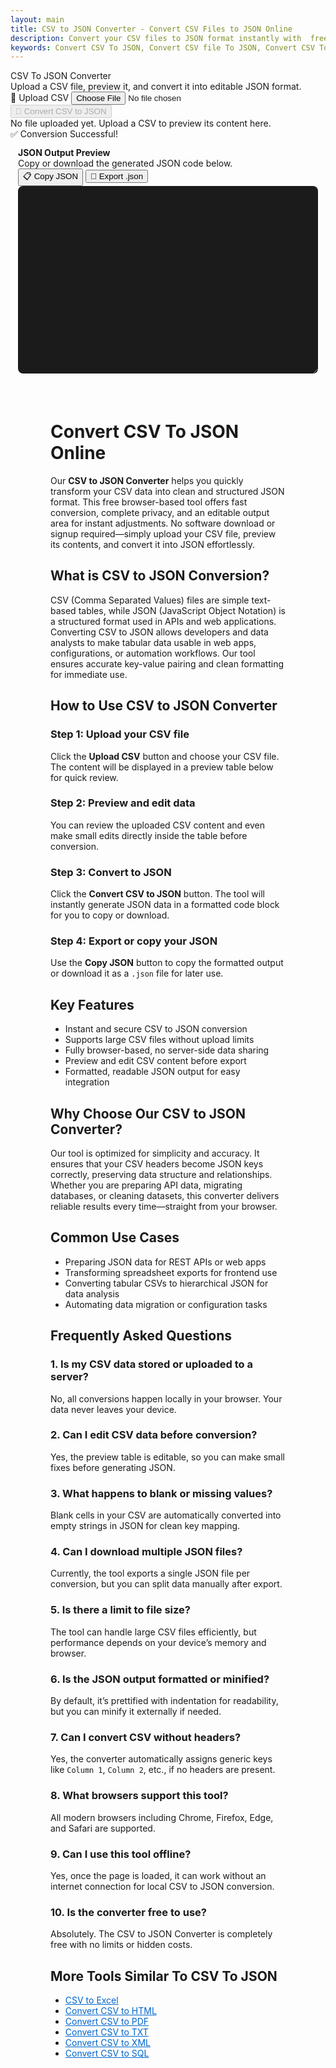 ```yaml
---
layout: main
title: CSV to JSON Converter - Convert CSV Files to JSON Online
description: Convert your CSV files to JSON format instantly with  free browser-based CSV to JSON converter. Fast, secure, and easy to use.
keywords: Convert CSV To JSON, Convert CSV file To JSON, Convert CSV To JSON file, Convert CSV file To JSON file, CSV To JSON, CSV To JSON Converter
---
```

<script src="https://cdnjs.cloudflare.com/ajax/libs/xlsx/0.18.5/xlsx.full.min.js"></script>

<div class="csvx-container">
  <div class="csvx-panel" id="csvPanel">
    <div class="panel-header">
      <div>
        <div class="title">CSV To JSON Converter</div>
        <div class="small">Upload a CSV file, preview it, and convert it into editable JSON format.</div>
      </div>
      <div class="controls">
        <label class="csvx-btn" id="uploadBtn" title="Upload CSV">
          📂 Upload CSV
          <input id="fileInput" type="file" accept="text/csv, .csv">
        </label>
        <button class="csvx-btn primary" id="convertBtn" disabled title="Convert CSV to JSON">🔄 Convert CSV to JSON</button>
      </div>
    </div>
    <div id="csvPreview" class="csvx-preview" contenteditable>
      <div class="small" id="placeholder">No file uploaded yet. Upload a CSV to preview its content here.</div>
    </div>
    <div id="toast" class="csvx-toast">✅ Conversion Successful!</div>
  </div>
</div>

<div class="csvx-container">  
  <div id="jsonPanel" class="csvx-excel-panel">
    <div class="csvx-panel" style="padding:12px;">
      <div class="excel-header">
        <div>
          <div style="font-weight:700">JSON Output Preview</div>
          <div class="small">Copy or download the generated JSON code below.</div>
        </div>
        <div class="controls">
          <button class="csvx-btn" id="copyJsonBtn" title="Copy JSON to Clipboard">📋 Copy JSON</button>
          <button class="csvx-btn" id="exportJsonBtn" title="Download as JSON File">💾 Export .json</button>
        </div>
      </div>
      <textarea id="jsonPreview" class="csvx-preview" style="min-height:300px; background:#1b1b1b; color:#eee; font-family:monospace; padding:10px; border:none; width:100%; border-radius:8px;" contenteditable="true"></textarea>
    </div>
  </div>
</div>



<script src="/assets/js/csv-to-json.js"></script>


<div style="margin: 4rem">

<h1>Convert CSV To JSON Online</h1>
<p>
Our <strong>CSV to JSON Converter</strong> helps you quickly transform your CSV data into clean and structured JSON format. 
This free browser-based tool offers fast conversion, complete privacy, and an editable output area for instant adjustments. 
No software download or signup required—simply upload your CSV file, preview its contents, and convert it into JSON effortlessly.
</p>

<h2>What is CSV to JSON Conversion?</h2>
<p>
CSV (Comma Separated Values) files are simple text-based tables, while JSON (JavaScript Object Notation) is a structured format used in APIs and web applications. 
Converting CSV to JSON allows developers and data analysts to make tabular data usable in web apps, configurations, or automation workflows. 
Our tool ensures accurate key-value pairing and clean formatting for immediate use.
</p>

<h2>How to Use CSV to JSON Converter</h2>

<h3>Step 1: Upload your CSV file</h3>
<p>Click the <strong>Upload CSV</strong> button and choose your CSV file. The content will be displayed in a preview table below for quick review.</p>

<h3>Step 2: Preview and edit data</h3>
<p>You can review the uploaded CSV content and even make small edits directly inside the table before conversion.</p>

<h3>Step 3: Convert to JSON</h3>
<p>Click the <strong>Convert CSV to JSON</strong> button. The tool will instantly generate JSON data in a formatted code block for you to copy or download.</p>

<h3>Step 4: Export or copy your JSON</h3>
<p>Use the <strong>Copy JSON</strong> button to copy the formatted output or download it as a <code>.json</code> file for later use.</p>

<h2>Key Features</h2>
<ul>
  <li>Instant and secure CSV to JSON conversion</li>
  <li>Supports large CSV files without upload limits</li>
  <li>Fully browser-based, no server-side data sharing</li>
  <li>Preview and edit CSV content before export</li>
  <li>Formatted, readable JSON output for easy integration</li>
</ul>

<h2>Why Choose Our CSV to JSON Converter?</h2>
<p>
Our tool is optimized for simplicity and accuracy. It ensures that your CSV headers become JSON keys correctly, preserving data structure and relationships. 
Whether you are preparing API data, migrating databases, or cleaning datasets, this converter delivers reliable results every time—straight from your browser.
</p>

<h2>Common Use Cases</h2>
<ul>
  <li>Preparing JSON data for REST APIs or web apps</li>
  <li>Transforming spreadsheet exports for frontend use</li>
  <li>Converting tabular CSVs to hierarchical JSON for data analysis</li>
  <li>Automating data migration or configuration tasks</li>
</ul>

<h2>Frequently Asked Questions</h2>

<h3>1. Is my CSV data stored or uploaded to a server?</h3>
<p>No, all conversions happen locally in your browser. Your data never leaves your device.</p>

<h3>2. Can I edit CSV data before conversion?</h3>
<p>Yes, the preview table is editable, so you can make small fixes before generating JSON.</p>

<h3>3. What happens to blank or missing values?</h3>
<p>Blank cells in your CSV are automatically converted into empty strings in JSON for clean key mapping.</p>

<h3>4. Can I download multiple JSON files?</h3>
<p>Currently, the tool exports a single JSON file per conversion, but you can split data manually after export.</p>

<h3>5. Is there a limit to file size?</h3>
<p>The tool can handle large CSV files efficiently, but performance depends on your device’s memory and browser.</p>

<h3>6. Is the JSON output formatted or minified?</h3>
<p>By default, it’s prettified with indentation for readability, but you can minify it externally if needed.</p>

<h3>7. Can I convert CSV without headers?</h3>
<p>Yes, the converter automatically assigns generic keys like <code>Column 1</code>, <code>Column 2</code>, etc., if no headers are present.</p>

<h3>8. What browsers support this tool?</h3>
<p>All modern browsers including Chrome, Firefox, Edge, and Safari are supported.</p>

<h3>9. Can I use this tool offline?</h3>
<p>Yes, once the page is loaded, it can work without an internet connection for local CSV to JSON conversion.</p>

<h3>10. Is the converter free to use?</h3>
<p>Absolutely. The CSV to JSON Converter is completely free with no limits or hidden costs.</p>

 <h2>More Tools Similar To CSV To JSON</h2>
 <ul>
  <li><a href="convert-csv-to-excel" style="color:#0066cc; text-decoration:underline;">CSV to Excel</a></li>
  <li><a href="convert-csv-to-html" style="color:#0066cc; text-decoration:underline;">Convert CSV to HTML</a></li>
  <li><a href="convert-csv-to-pdf" style="color:#0066cc; text-decoration:underline;">Convert CSV to PDF</a></li>
  <li><a href="convert-csv-to-txt" style="color:#0066cc; text-decoration:underline;">Convert CSV to TXT</a></li>
  <li><a href="convert-csv-to-xml" style="color:#0066cc; text-decoration:underline;">Convert CSV to XML</a></li>
  <li><a href="csv-to-sql" style="color:#0066cc; text-decoration:underline;">Convert CSV to SQL</a></li>
 </ul>
</div>

<script type="application/ld+json">
{
  "@context": "https://schema.org",
  "@type": "WebApplication",
  "name": "CSV to JSON Converter",
  "url": "https://smallsuggestions.com/convert-csv-to-json",
  "applicationCategory": "UtilitiesApplication",
  "description": "Convert CSV files to JSON format online. Secure, browser-based CSV to JSON converter for developers and analysts.",
  "operatingSystem": "All",
  "browserRequirements": "Requires JavaScript. Works in all modern browsers.",
  "inLanguage": "en",
  "featureList": [
    "Instant CSV to JSON conversion",
    "Editable data preview",
    "Browser-based privacy",
    "JSON file export"
  ]
}
</script>

<script type="application/ld+json">
{
  "@context": "https://schema.org",
  "@type": "Action",
  "name": "Convert CSV to JSON",
  "description": "Upload a CSV file and convert it into JSON instantly using a browser-based converter.",
  "target": {
    "@type": "EntryPoint",
    "urlTemplate": "https://smallsuggestions.com/convert-csv-to-json",
    "actionPlatform": ["http://schema.org/DesktopWebPlatform", "http://schema.org/MobileWebPlatform"]
  },
  "result": {
    "@type": "Thing",
    "name": "JSON File",
    "description": "Converted JSON data generated from uploaded CSV."
  }
}
</script>

<script type="application/ld+json">
{
  "@context": "https://schema.org",
  "@type": "Dataset",
  "name": "CSV to JSON Sample Dataset",
  "description": "Sample CSV and JSON data generated through the converter.",
  "license": "https://creativecommons.org/publicdomain/zero/1.0/",
  "distribution": [
    {
      "@type": "DataDownload",
      "encodingFormat": "text/csv",
      "contentUrl": "https://smallsuggestions.com/sample.csv"
    },
    {
      "@type": "DataDownload",
      "encodingFormat": "application/json",
      "contentUrl": "https://smallsuggestions.com/sample.json"
    }
  ]
}
</script>

<script type="application/ld+json">
{
  "@context": "https://schema.org",
  "@type": "HowTo",
  "name": "How to Convert CSV to JSON",
  "step": [
    {"@type": "HowToStep","text": "Upload your CSV file using the Upload button."},
    {"@type": "HowToStep","text": "Preview and edit CSV content before conversion."},
    {"@type": "HowToStep","text": "Click Convert to generate JSON output."},
    {"@type": "HowToStep","text": "Copy or download your JSON file instantly."}
  ]
}
</script>

<script type="application/ld+json">
{
  "@context": "https://schema.org",
  "@type": "ItemList",
  "name": "Related CSV Conversion Tools",
  "itemListElement": [
    {"@type": "ListItem","position": 1,"name": "CSV to Excel","url": "https://smallsuggestions.com/convert-csv-to-excel"},
    {"@type": "ListItem","position": 2,"name": "CSV to HTML","url": "https://smallsuggestions.com/convert-csv-to-html"},
    {"@type": "ListItem","position": 3,"name": "CSV to XML","url": "https://smallsuggestions.com/convert-csv-to-xml"}
  ]
}
</script>

<script type="application/ld+json">
{
  "@context": "https://schema.org",
  "@type": "FAQPage",
  "mainEntity": [
    {"@type": "Question","name": "Is my CSV data stored or uploaded to a server?","acceptedAnswer": {"@type": "Answer","text": "No, all conversions happen locally in your browser."}},
    {"@type": "Question","name": "Can I edit CSV data before conversion?","acceptedAnswer": {"@type": "Answer","text": "Yes, you can edit the CSV in the preview before generating JSON."}},
    {"@type": "Question","name": "What happens to blank or missing values?","acceptedAnswer": {"@type": "Answer","text": "Blank cells are converted into empty strings in JSON."}},
    {"@type": "Question","name": "Can I download multiple JSON files?","acceptedAnswer": {"@type": "Answer","text": "The tool exports one JSON file per conversion session."}},
    {"@type": "Question","name": "Is the converter free?","acceptedAnswer": {"@type": "Answer","text": "Yes, it’s 100% free and browser-based."}}
  ]
}
</script>
